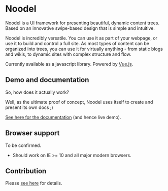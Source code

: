 # Noodel

Noodel is a UI framework for presenting beautiful, dynamic content trees. Based on an innovative swipe-based design that is simple and intuitive.

Noodel is incredibly versatile. You can use it as part of your webpage, or use it to build and control a full site. As most types of content can be organized into trees, you can use it for virtually anything - from static blogs and wikis, to dynamic sites with complex structure and flow.

Currently available as a javascript library. Powered by [Vue.js](https://vuejs.org/).

## Demo and documentation

So, how does it actually work? 

Well, as the ultimate proof of concept, Noodel uses itself to create and present its own docs ;)

[See here for the documentation](https://zlu883.github.io/Noodel/) (and hence live demo).

## Browser support

To be confirmed.

- Should work on IE >= 10 and all major modern browsers.

## Contribution

Please [see here](https://github.com/zlu883/Noodel/blob/master/CONTRIBUTING.md) for details.
